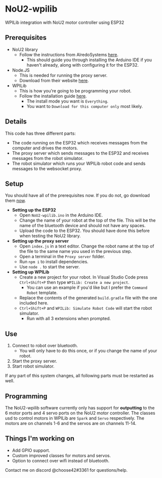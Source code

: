 # NoU2-wpilib
WPILib integration with NoU2 motor controller using ESP32
## Prerequisites
- NoU2 library
  - Follow the instructions from AlredoSystems [here](https://github.com/AlfredoSystems/Alfredo-NoU2).
    - This should guide you through installing the Arduino IDE if you haven't already, along with configuring it for the ESP32.
- Node.JS
  - This is needed for running the proxy server.
  - Download from their website [here](https://nodejs.org/en/download/). 
- WPILib
  - This is how you're going to be programming your robot.
  - Follow the installation guide [here](https://docs.wpilib.org/en/stable/docs/zero-to-robot/step-2/wpilib-setup.html).
    - The install mode you want is `Everything`.
    - You want to `Download for this computer only` most likely.
## Details
This code has three different parts:
  - The code running on the ESP32 which receives messages from the computer and drives the motors.
  - The proxy server which sends messages to the ESP32 and receives messages from the robot simulator.
  - The robot simulator which runs your WPILib robot code and sends messages to the websocket proxy.
## Setup
You should have all of the prerequisites now. If you do not, go download them [now](https://github.com/afredge/NoU2-wpilib#Prerequisites).

- **Setting up the ESP32**
  - Open `NoU2-wpilib.ino` in the Arduino IDE.
  - Change the name of your robot at the top of the file. This will be the name of the bluetooth device and should not have any spaces.
  - Upload the code to the ESP32. You should have done this before when testing the NoU2 library.
- **Setting up the proxy server**
  - Open `index.js` in a text editor. Change the robot name at the top of the file to the same name you used in the previous step.
  - Open a terminal in the `Proxy server` folder.
  - Run `npm i` to install dependencies.
  - Use `node .` to start the server.
- **Setting up WPILib**
  - Create a new project for your robot. In Visual Studio Code press `Ctrl+Shift+P` then type `WPILib: Create a new project`.
    - You can use an example if you'd like but I prefer the `Command Robot` template.
  - Replace the contents of the generated `build.gradle` file with the one included here.
  - `Ctrl+Shift+P` and `WPILib: Simulate Robot Code` will start the robot simulator.
    - Run with all 3 extensions when prompted.
## Use
1. Connect to robot over bluetooth.
    - You will only have to do this once, or if you change the name of your robot.
2. Start the proxy server.
3. Start robot simulator.

If any part of this system changes, all following parts must be restarted as well. 
## Programming
The NoU2-wpilib software currently only has support for **outputting** to the 6 motor ports and 4 servo ports on the NoU2 motor controller. 
The classes usd to control motors in WPILib are `Spark` and `Servo` respectively. 
The motors are on channels 1-6 and the servos are on channels 11-14.
## Things I'm working on 
- Add GPIO support.
- Custom improved classes for motors and servos.
- Option to connect over wifi instead of bluetooth.

Contact me on discord @choose42#3361 for questions/help.
